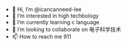 - 👋 Hi, I’m @icancanneed-lee
- 👀 I’m interested in high techbology
- 🌱 I’m currently learning c language
- 💞️ I’m looking to collaborate on 电子科学技术
- 📫 How to reach me 911

<!---
icancanneed-lee/icancanneed-lee is a ✨ special ✨ repository because its `README.md` (this file) appears on your GitHub profile.
You can click the Preview link to take a look at your changes.
--->
